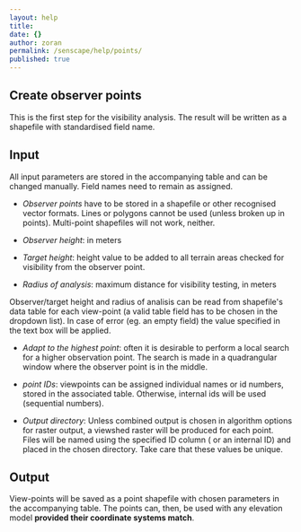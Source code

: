 ```yaml
---
layout: help
title: 
date: {}
author: zoran
permalink: /senscape/help/points/
published: true
---
```




## Create observer points


This is the first step for the visibility analysis. The result will be written as a shapefile with standardised field name.

## Input
All input parameters are stored in the accompanying table and can be changed manually. Field names need to remain as assigned.

- *Observer points* have to be stored in a shapefile or other recognised vector formats. Lines or polygons cannot be used (unless broken up in points). Multi-point shapefiles will not work, neither.

- *Observer height*: in meters

- *Target height*: height value to be added to all terrain areas checked for visibility from the observer point.

- *Radius of analysis*: maximum distance for visibility testing, in meters

Observer/target height and radius of analisis can be read from shapefile's data table for each view-point (a valid table field has to be chosen in the dropdown list). In case of error (eg. an empty field) the value specified in the text box will be applied.

- *Adapt to the highest point*: often it is desirable to perform a local search for a higher observation point. The search is made in a quadrangular window where the observer point is in the middle. 

- *point IDs*: viewpoints can be assigned individual names or id numbers, stored in the associated table. Otherwise, internal ids will be used (sequential numbers).

- *Output directory*: Unless combined output is chosen in algorithm options for raster output, a viewshed raster will be produced for each point. Files will be named using the specified ID column ( or an internal ID) and placed in the chosen directory. Take care that these values be unique.

## Output

View-points will be saved as a point shapefile with chosen parameters in the accompanying table. The points can, then, be used with any elevation model **provided their coordinate systems match**.
